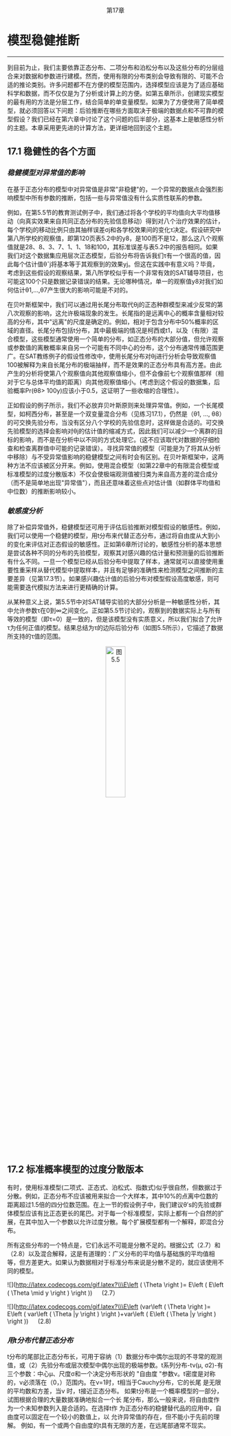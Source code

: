<center>第17章</center>

# 模型稳健推断
****
到目前为止，我们主要依靠正态分布、二项分布和泊松分布以及这些分布的分层组合来对数据和参数进行建模。然而，使用有限的分布类别会导致有限的、可能不合适的推论类别。许多问题都不在方便的模型范围内，选择模型应该是为了适应基础科学和数据，而不仅仅是为了分析或计算上的方便。如第五章所示，创建现实模型的最有用的方法是分层工作，结合简单的单变量模型。如果为了方便使用了简单模型，就必须回答以下问题：后验推断在哪些方面取决于极端的数据点和不可靠的模型假设？我们已经在第六章中讨论了这个问题的后半部分，这基本上是敏感性分析的主题。本章采用更先进的计算方法，更详细地回到这个主题。

## 17.1 稳健性的各个方面
### _稳健模型对异常值的影响_

在基于正态分布的模型中对异常值是非常"非稳健"的，一个异常的数据点会强烈影响模型中所有参数的推断，包括一些与异常值没有什么实质性联系的参数。

例如，在第5.5节的教育测试例子中，我们通过将各个学校的平均值向大平均值移动（向真实效果来自共同正态分布的先验信息移动）得到对八个治疗效果的估计，每个学校j的移动比例只由其抽样误差σj和各学校效果间的变化τ决定。假设研究中第八所学校的观察值，即第120页表5.2中的y8，是100而不是12，那么这八个观察值就是28、8、3、7、1、1、18和100，其标准误差与表5.2中的报告相同。如果我们对这个数据集应用层次正态模型，后验分布将告诉我们τ有一个很高的值，因此每个估计值θˆj将基本等于其观察到的效果yj。但这在实践中有意义吗？毕竟，考虑到这些假设的观察结果，第八所学校似乎有一个非常有效的SAT辅导项目，也可能这100个只是数据记录错误的结果。无论哪种情况，单一的观察值y8对我们如何估计θ1,...,θ7产生很大的影响可能是不对的。

在贝叶斯框架中，我们可以通过用长尾分布取代θj的正态种群模型来减少反常的第八次观察的影响，这允许极端现象的发生。长尾指的是远离中心的概率含量相对较高的分布，其中"远离"的尺度是确定的。例如，相对于包含分布中50%概率的区域的直径。长尾分布包括t分布，其中最极端的情况是柯西或t1，以及（有限）混合模型，这些模型通常使用一个简单的分布，如正态分布的大部分值，但允许观察或参数值的离散概率来自另一个可能有不同中心的分布，这个分布通常传播范围更广。在SAT教练例子的假设性修改中，使用长尾分布对θj进行分析会导致观察值100被解释为来自长尾分布的极端抽样，而不是效果的正态分布具有高方差。由此产生的分析将使第八个观察值向其他观察值缩小，但不会像前七个观察值那样（相对于它与总体平均值的距离）向其他观察值缩小。(考虑到这个假设的数据集，后验概率Pr(θ8> 100y)应该小于0.5，这证明了一些收缩的合理性）。

正如假设的例子所示，我们不必放弃贝叶斯原则来处理异常值。例如，一个长尾模型，如柯西分布，甚至是一个双变量混合分布（见练习17.1），仍然是（θ1, ..., θ8）的可交换先验分布，当没有区分八个学校的先验信息时，这样做是合适的。可交换先验模型的选择会影响对θj的估计值的缩减方式，因此我们可以减少一个离群的目标的影响，而不是在分析中以不同的方式处理它。(这不应该取代对数据的仔细检查和检查离群值中可能的记录错误）。寻找异常值的模型（可能是为了将其从分析中移除）与不受异常值影响的稳健模型之间有时会有区别。在贝叶斯框架中，这两种方法不应该被区分开来。例如，使用混合模型（如第22章中的有限混合模型或标准模型的过度分散版本）不仅会使极端观测值被归类为来自高方差的混合成分（而不是简单地出现"异常值"），而且还意味着这些点对估计值（如群体平均值和中位数）的推断影响较小。

### _敏感度分析_

除了补偿异常值外，稳健模型还可用于评估后验推断对模型假设的敏感性。例如，我们可以使用一个稳健的模型，用t分布来代替正态分布，通过将自由度从大到小的变化来评估对正态假设的敏感性。正如第6章所讨论的，敏感性分析的基本思想是尝试各种不同的分布的先验模型，观察其对感兴趣的估计量和预测量的后验推断有什么不同。一旦一个模型已经从后验分布中提取了样本，通常就可以直接使用重要性重采样从替代模型中提取样本，并且有足够的准确性来检测模型之间推断的主要差异（见第17.3节）。如果感兴趣估计值的后验分布对模型假设高度敏感，则可能需要迭代模拟方法来进行更精确的计算。

从某种意义上说，第5.5节中对SAT辅导实验的大部分分析是一种敏感性分析，其中允许参数τ在0到∞之间变化。正如第5.5节讨论的，观察到的数据实际上与所有等效的模型（即τ=0）是一致的，但是该模型没有实质意义，所以我们拟合了允许τ为任何正值的模型。结果总结为τ的边际后验分布（如图5.5所示），它描述了数据所支持的τ值的范围。
<div align=center>
<img src="https://user-images.githubusercontent.com/63713797/137932151-ab9537c6-9f7f-446e-bf45-8ef23d822c93.jpg" width= "30%" alt= "图5.5">
</div>

## 17.2 标准概率模型的过度分散版本
有时，使用标准模型(二项式、正态式、泊松式、指数式)似乎很自然，但数据过于分散。例如，正态分布不应该被用来拟合一个大样本，其中10%的点离中位数的距离超过1.5倍的四分位数范围。在上一节的假设例子中，我们建议θ′s的先验或群体模型应该有比正态更长的尾巴。对于每一个标准模型，实际上都有一个自然的扩展，在其中加入一个参数以允许过度分散。每个扩展模型都有一个解释，即混合分布。

所有这些分布的一个特点是，它们永远不可能是分散不足的。根据公式（2.7）和（2.8）以及混合解释，这是有道理的：广义分布的平均值与基础族的平均值相等，但方差更大。如果认为数据相对于标准分布来说是分散不足的，就应该使用不同的模型。

![](http://latex.codecogs.com/gif.latex?\\\E\left ( \Theta  \right )= E\left ( E\left ( \Theta \mid y \right ) \right )) &#8195; (2.7）

![](http://latex.codecogs.com/gif.latex?\\\E\left (var\left ( \Theta  \right )= E\left ( var\left ( \Theta |y \right ) \right )+var\left ( E\left ( \Theta |y \right ) \right )) &#8195; (2.8)

### _用t分布代替正态分布_

t分布的尾部比正态分布长，可用于容纳（1）数据分布中偶尔出现的不寻常的观测值，或（2）先验分布或层次模型中偶尔出现的极端参数。t系列分布-tν(µ, σ2)-有三个参数：中心µ、尺度σ和一个决定分布形状的 "自由度 "参数ν。t密度是对称的，ν必须落在（0，）范围内。在ν=1时，t相当于Cauchy分布，它的长尾    是无限的平均数和方差，当ν	时，t接近正态分布。 如果t分布是一个概率模型的一部分，试图根据合理的大量数据准确地拟合一个长  尾分布，那么一般来说，将自由度作为一个未知参数列入是合适的。在选择t作  为正态分布的稳健替代品的应用中，自由度可以固定在一个较小的数值上，以   允许异常值的存在，但不能小于先前的理解。  例如，有一个或两个自由度的t具有无限的方差，在远尾部通常不现实。
